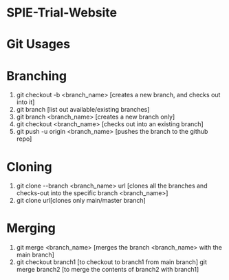 # SPIE-Trial-Website

# Git Usages

# Branching

1. git checkout -b <branch_name> [creates a new branch, and checks out into it]
2. git branch [list out available/existing branches]
3. git branch <branch_name> [creates a new branch only]
4. git checkout <branch_name> [checks out into an existing branch]
2. git push -u origin <branch_name> [pushes the branch to the github repo]

# Cloning

1. git clone --branch <branch_name> url [clones all the branches and checks-out into the specific branch <branch_name>]
2. git clone url[clones only main/master branch]


# Merging
1. git merge <branch_name> [merges the branch <branch_name> with the main branch]
2. git checkout branch1 [to checkout to branch1 from main branch]
git merge branch2 [to merge the contents of branch2 with branch1]